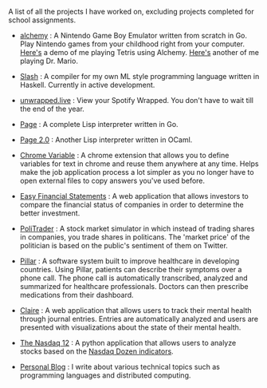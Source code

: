 A list of all the projects I have worked on, excluding projects completed for school assignments.

- [alchemy](https://github.com/shafinsiddique/alchemy) : A Nintendo Game Boy Emulator written from scratch in Go. Play Nintendo games from your childhood right from your computer. [Here's](https://www.youtube.com/watch?v=ZxCq3146SWk&ab_channel=ShafinSiddique) a demo of me playing Tetris using Alchemy. [Here's](https://www.youtube.com/watch?v=-vIzyEdIzsA&ab_channel=ShafinSiddique) another of me playing Dr. Mario.

- [Slash](https://github.com/shafinsiddique/slash) : A compiler for my own ML style programming language written in Haskell. Currently in active development.

- [unwrapped.live](https://unwrapped.live) : View your Spotify Wrapped. You don't have to wait till the end of the year.

- [Page](https://github.com/shafinsiddique/page) : A complete Lisp interpreter written in Go. 

- [Page 2.0](https://github.com/shafinsiddique/page2.0) : Another Lisp interpreter written in OCaml. 

- [Chrome Variable](https://chrome.google.com/webstore/detail/chrome-variable/eiepnmajeaiikmnepmkiejihnbfndekg) : A chrome extension that allows you to define variables for text in chrome and reuse them anywhere at any time. Helps make the job application process a lot simpler as you no longer have to open external files to copy answers you've used before.

- [Easy Financial Statements](https://github.com/shafinsiddique/EasyFinancialStatements) : A web application that allows investors to compare the financial status of companies in order to determine the better investment.  

- [PoliTrader](https://github.com/shafinsiddique/PoliTrader-Flask) : A stock market simulator in which instead of trading shares in companies, you trade shares in politicans. The 'market price' of the politician is based on the public's sentiment of them on Twitter.

- [Pillar](https://github.com/shafinsiddique/pillar) : A software system built to improve healthcare in developing countries. Using Pillar, patients can describe their symptoms over a phone call. The phone call is automatically transcribed, analyzed and summarized for healthcare professionals. Doctors can then prescribe medications from their dashboard.

- [Claire](https://github.com/shafinsiddique/Claire) : A web application that allows users to track their mental health through journal entries. Entries are automatically analyzed and users are presented with visualizations about the state of their mental health.

- [The Nasdaq 12](https://github.com/shafinsiddique/TheNasdaq12) : A python application that allows users to analyze stocks based on the [Nasdaq Dozen indicators](http://www.eitc.org/research-opportunities/investments-fintech-law-and-emerging-startup-iindustries/the-economy-the-stock-market-investments-wealth-management/investment-and-the-economy/how-to-evaluate-stock-performance/the-nasdaq-dozen).

- [Personal Blog](https://shafin.me/posts) : I write about various technical topics such as programming languages and distributed computing.